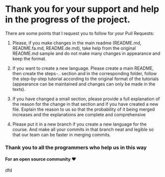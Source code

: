 # Thank you for your support and help in the progress of the project.

There are some points that I request you to follow for your Pull Requests:

1. Please, if you make changes in the main readme (README.md, README.fa.md, README.de.md), take help from the original README.md sample and do not make many changes in appearance and keep the format.

2. If you want to create a new language. Please create a main README, then create the steps-.. section and in the corresponding folder, follow the step-by-step tutorial according to the original format of the tutorials (appearance can be maintained and changes can only be made in the texts).

3. If you have changed a small section, please provide a full explanation of the reason for the change in that section and if you have created a new file. Explain the reason to us so that the probability of it being merged increases and the explanations are complete and comprehensive

4. Please put it in a new branch if you create a new language for the course. And make all your commits in that branch neat and legible so that our team can be faster in merging commits.

### Thank you to all the programmers who help us in this way 

#### For an open source community ❤️
dfd